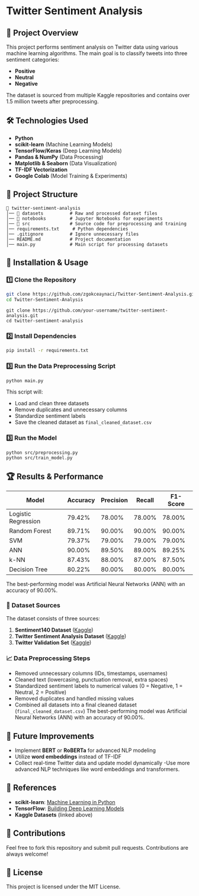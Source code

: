# Twitter Sentiment Analysis

## 📌 Project Overview
This project performs sentiment analysis on Twitter data using various machine learning algorithms. The main goal is to classify tweets into three sentiment categories:

- **Positive**
- **Neutral**
- **Negative**

The dataset is sourced from multiple Kaggle repositories and contains over 1.5 million tweets after preprocessing.

## 🛠 Technologies Used
- **Python**
- **scikit-learn** (Machine Learning Models)
- **TensorFlow/Keras** (Deep Learning Models)
- **Pandas & NumPy** (Data Processing)
- **Matplotlib & Seaborn** (Data Visualization)
- **TF-IDF Vectorization**
- **Google Colab** (Model Training & Experiments)

## 📂 Project Structure

```
📁 twitter-sentiment-analysis
│── 📂 datasets          # Raw and processed dataset files
│── 📂 notebooks         # Jupyter Notebooks for experiments
│── 📂 src               # Source code for preprocessing and training
│── requirements.txt     # Python dependencies
│── .gitignore          # Ignore unnecessary files
│── README.md           # Project documentation
│── main.py             # Main script for processing datasets
```

## 🔧 Installation & Usage

### 1️⃣ Clone the Repository

```bash
git clone https://github.com/zgokceaynaci/Twitter-Sentiment-Analysis.git
cd Twitter-Sentiment-Analysis
```

    git clone https://github.com/your-username/twitter-sentiment-analysis.git
    cd twitter-sentiment-analysis
### 2️⃣ Install Dependencies

```bash
pip install -r requirements.txt
```

### 3️⃣ Run the Data Preprocessing Script

```bash
python main.py
```

This script will:
- Load and clean three datasets
- Remove duplicates and unnecessary columns
- Standardize sentiment labels
- Save the cleaned dataset as `final_cleaned_dataset.csv`

### 3️⃣ Run the Model
    python src/preprocessing.py
    python src/train_model.py
## 🏆 Results & Performance

| Model               | Accuracy | Precision | Recall | F1-Score |
| ------------------- | -------- | --------- | ------ | -------- |
| Logistic Regression | 79.42%   | 78.00%    | 78.00% | 78.00%   |
| Random Forest       | 89.71%   | 90.00%    | 90.00% | 90.00%   |
| SVM                 | 79.37%   | 79.00%    | 79.00% | 79.00%   |
| ANN                 | 90.00%   | 89.50%    | 89.00% | 89.25%   |
| k-NN                | 87.43%   | 88.00%    | 87.00% | 87.50%   |
| Decision Tree       | 80.22%   | 80.00%    | 80.00% | 80.00%   |

The best-performing model was Artificial Neural Networks (ANN) with an accuracy of 90.00%.

### 📌 **Dataset Sources**

The dataset consists of three sources:

1. **Sentiment140 Dataset** ([Kaggle](https://www.kaggle.com/datasets/kazanova/sentiment140))
2. **Twitter Sentiment Analysis Dataset** ([Kaggle](https://www.kaggle.com/datasets/abdallahwagih/twitter-sentiment-analysis))
3. **Twitter Validation Set** ([Kaggle](https://www.kaggle.com/datasets/muhammadimran112233/eda-twitter-sentiment-analysis-using-nn))

### 📈 **Data Preprocessing Steps**
- Removed unnecessary columns (IDs, timestamps, usernames)
- Cleaned text (lowercasing, punctuation removal, extra spaces)
- Standardized sentiment labels to numerical values (0 = Negative, 1 = Neutral, 2 = Positive)
- Removed duplicates and handled missing values
- Combined all datasets into a final cleaned dataset (`final_cleaned_dataset.csv`)
The best-performing model was Artificial Neural Networks (ANN) with an accuracy of 90.00%.

## 🚀 Future Improvements
- Implement **BERT** or **RoBERTa** for advanced NLP modeling
- Utilize **word embeddings** instead of TF-IDF
- Collect real-time Twitter data and update model dynamically
-Use more advanced NLP techniques like word embeddings and transformers.

## 📢 References

- **scikit-learn**: [Machine Learning in Python](https://scikit-learn.org/stable/)
- **TensorFlow**: [Building Deep Learning Models](https://www.tensorflow.org/)
- **Kaggle Datasets** (linked above)

## 🤝 Contributions
Feel free to fork this repository and submit pull requests. Contributions are always welcome!

## 📜 License
This project is licensed under the MIT License.

